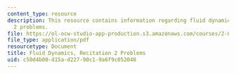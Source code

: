 ```yaml
---
content_type: resource
description: This resource contains information regarding fluid dynamics, recitation
  2 problems.
file: https://ol-ocw-studio-app-production.s3.amazonaws.com/courses/2-06-fluid-dynamics-spring-2013/c50d4b00d15ad22790c19a6f9c052048_MIT2_06S14_rec2prob.pdf
file_type: application/pdf
resourcetype: Document
title: Fluid Dynamics, Recitation 2 Problems
uid: c50d4b00-d15a-d227-90c1-9a6f9c052048
---
```

